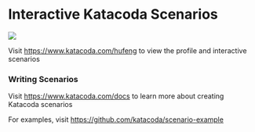 # Interactive Katacoda Scenarios

[![](http://shields.katacoda.com/katacoda/hufeng/count.svg)](https://www.katacoda.com/hufeng "Get your profile on Katacoda.com")

Visit https://www.katacoda.com/hufeng to view the profile and interactive scenarios

### Writing Scenarios
Visit https://www.katacoda.com/docs to learn more about creating Katacoda scenarios

For examples, visit https://github.com/katacoda/scenario-example
